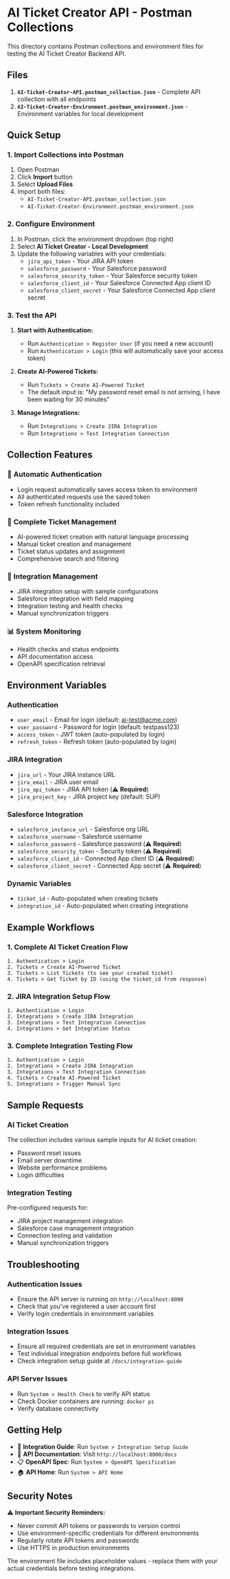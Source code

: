 # AI Ticket Creator API - Postman Collections

This directory contains Postman collections and environment files for testing the AI Ticket Creator Backend API.

## Files

1. **`AI-Ticket-Creator-API.postman_collection.json`** - Complete API collection with all endpoints
2. **`AI-Ticket-Creator-Environment.postman_environment.json`** - Environment variables for local development

## Quick Setup

### 1. Import Collections into Postman

1. Open Postman
2. Click **Import** button
3. Select **Upload Files** 
4. Import both files:
   - `AI-Ticket-Creator-API.postman_collection.json`
   - `AI-Ticket-Creator-Environment.postman_environment.json`

### 2. Configure Environment

1. In Postman, click the environment dropdown (top right)
2. Select **AI Ticket Creator - Local Development**
3. Update the following variables with your credentials:
   - `jira_api_token` - Your JIRA API token
   - `salesforce_password` - Your Salesforce password  
   - `salesforce_security_token` - Your Salesforce security token
   - `salesforce_client_id` - Your Salesforce Connected App client ID
   - `salesforce_client_secret` - Your Salesforce Connected App client secret

### 3. Test the API

1. **Start with Authentication:**
   - Run `Authentication > Register User` (if you need a new account)
   - Run `Authentication > Login` (this will automatically save your access token)

2. **Create AI-Powered Tickets:**
   - Run `Tickets > Create AI-Powered Ticket`
   - The default input is: "My password reset email is not arriving, I have been waiting for 30 minutes"

3. **Manage Integrations:**
   - Run `Integrations > Create JIRA Integration`
   - Run `Integrations > Test Integration Connection`

## Collection Features

### 🔐 **Automatic Authentication**
- Login request automatically saves access token to environment
- All authenticated requests use the saved token
- Token refresh functionality included

### 🎫 **Complete Ticket Management**
- AI-powered ticket creation with natural language processing
- Manual ticket creation and management
- Ticket status updates and assignment
- Comprehensive search and filtering

### 🔗 **Integration Management**
- JIRA integration setup with sample configurations
- Salesforce integration with field mapping
- Integration testing and health checks
- Manual synchronization triggers

### 📊 **System Monitoring**
- Health checks and status endpoints
- API documentation access
- OpenAPI specification retrieval

## Environment Variables

### Authentication
- `user_email` - Email for login (default: ai-test@acme.com)
- `user_password` - Password for login (default: testpass123)
- `access_token` - JWT token (auto-populated by login)
- `refresh_token` - Refresh token (auto-populated by login)

### JIRA Integration
- `jira_url` - Your JIRA instance URL
- `jira_email` - JIRA user email
- `jira_api_token` - JIRA API token (⚠️ **Required**)
- `jira_project_key` - JIRA project key (default: SUP)

### Salesforce Integration  
- `salesforce_instance_url` - Salesforce org URL
- `salesforce_username` - Salesforce username
- `salesforce_password` - Salesforce password (⚠️ **Required**)
- `salesforce_security_token` - Security token (⚠️ **Required**)
- `salesforce_client_id` - Connected App client ID (⚠️ **Required**)
- `salesforce_client_secret` - Connected App secret (⚠️ **Required**)

### Dynamic Variables
- `ticket_id` - Auto-populated when creating tickets
- `integration_id` - Auto-populated when creating integrations

## Example Workflows

### 1. Complete AI Ticket Creation Flow
```
1. Authentication > Login
2. Tickets > Create AI-Powered Ticket
3. Tickets > List Tickets (to see your created ticket)
4. Tickets > Get Ticket by ID (using the ticket_id from response)
```

### 2. JIRA Integration Setup Flow
```
1. Authentication > Login  
2. Integrations > Create JIRA Integration
3. Integrations > Test Integration Connection
4. Integrations > Get Integration Status
```

### 3. Complete Integration Testing Flow
```
1. Authentication > Login
2. Integrations > Create JIRA Integration
3. Integrations > Test Integration Connection
4. Tickets > Create AI-Powered Ticket
5. Integrations > Trigger Manual Sync
```

## Sample Requests

### AI Ticket Creation
The collection includes various sample inputs for AI ticket creation:
- Password reset issues
- Email server downtime
- Website performance problems
- Login difficulties

### Integration Testing
Pre-configured requests for:
- JIRA project management integration
- Salesforce case management integration
- Connection testing and validation
- Manual synchronization triggers

## Troubleshooting

### Authentication Issues
- Ensure the API server is running on `http://localhost:8000`
- Check that you've registered a user account first
- Verify login credentials in environment variables

### Integration Issues
- Ensure all required credentials are set in environment variables
- Test individual integration endpoints before full workflows
- Check integration setup guide at `/docs/integration-guide`

### API Server Issues
- Run `System > Health Check` to verify API status
- Check Docker containers are running: `docker ps`
- Verify database connectivity

## Getting Help

- 📖 **Integration Guide**: Run `System > Integration Setup Guide`
- 🔧 **API Documentation**: Visit `http://localhost:8000/docs`
- 📋 **OpenAPI Spec**: Run `System > OpenAPI Specification`
- 🏠 **API Home**: Run `System > API Home`

## Security Notes

⚠️ **Important Security Reminders:**
- Never commit API tokens or passwords to version control
- Use environment-specific credentials for different environments
- Regularly rotate API tokens and passwords
- Use HTTPS in production environments

The environment file includes placeholder values - replace them with your actual credentials before testing integrations.